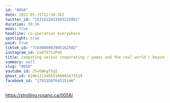 ```yaml
---
id: "0058"
date: 2022-05-31T12:58:36Z
twitter_id: "1531622833503232001"
duration: 30:36
moos: true
headline: co-operation everywhere
spotlight: true
paid: true
tiktok_id: "7103886083905162502"
instagram_id: CeOTX75JP4G
title: competing versus cooperating / games and the real world / beyond capitalism
summary: null
slug: "0058"
youtube_id: Z5v6WkgTXqI
ghost_id: 62961213d955160001673519
facebook_id: "1791558764515146"
---
```

https://strolling.rosano.ca/0058/

